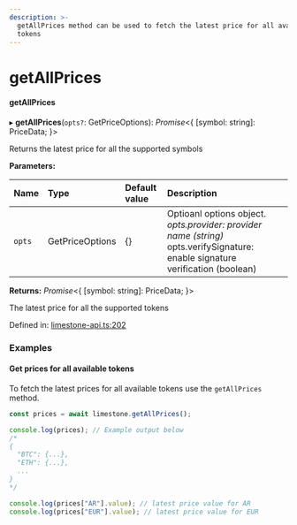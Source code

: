 ```yaml
---
description: >-
  getAllPrices method can be used to fetch the latest price for all available
  tokens
---
```


# getAllPrices

#### getAllPrices

▸ **getAllPrices**\(`opts?`: GetPriceOptions\): _Promise_&lt;{ \[symbol: string\]: PriceData; }&gt;

Returns the latest price for all the supported symbols

**Parameters:**

| Name | Type | Default value | Description |
| :--- | :--- | :--- | :--- |
| `opts` | GetPriceOptions | {} | Optioanl options object.  _opts.provider: provider name \(string\)_  opts.verifySignature: enable signature verification \(boolean\) |

**Returns:** _Promise_&lt;{ \[symbol: string\]: PriceData; }&gt;

The latest price for all the supported tokens

Defined in: [limestone-api.ts:202](https://github.com/limestone-finance/limestone-api/blob/6ba5e3a/src/limestone-api.ts#L202)

### Examples

#### Get prices for all available tokens

To fetch the latest prices for all available tokens use the `getAllPrices` method.

```javascript
const prices = await limestone.getAllPrices();

console.log(prices); // Example output below
/*
{
  "BTC": {...},
  "ETH": {...},
  ...
}
*/

console.log(prices["AR"].value); // latest price value for AR
console.log(prices["EUR"].value); // latest price value for EUR
```

